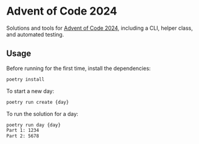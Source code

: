# Advent of Code 2024

Solutions and tools for [Advent of Code 2024](https://adventofcode.com/2024), including a CLI, helper class, and automated testing.

## Usage

Before running for the first time, install the dependencies:
```bash
poetry install
```

To start a new day:
```bash
poetry run create {day}
```

To run the solution for a day:
```bash
poetry run day {day}
Part 1: 1234
Part 2: 5678
```